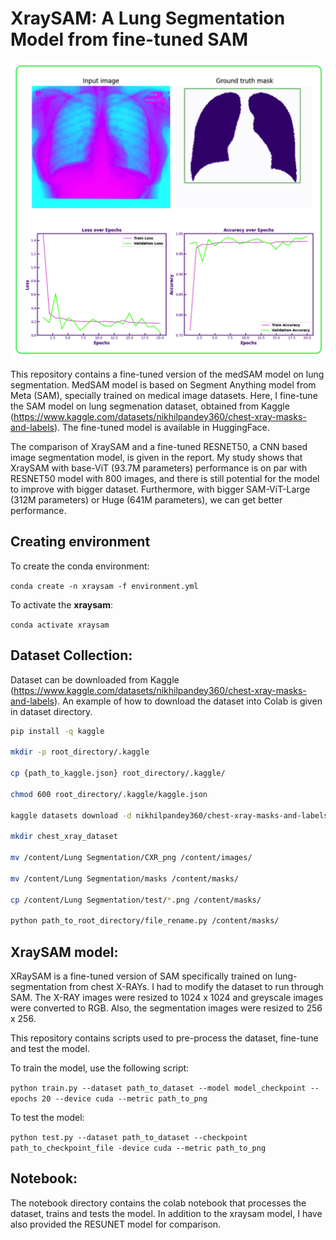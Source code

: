 # XraySAM: A Lung Segmentation Model from fine-tuned SAM

![Alt text](./xraysam_model.png)

This repository contains a fine-tuned version of the medSAM model on lung segmentation. MedSAM model is based on Segment Anything model from Meta (SAM), specially trained on medical image datasets. Here, I fine-tune the SAM model on lung segmenation dataset, obtained from Kaggle (https://www.kaggle.com/datasets/nikhilpandey360/chest-xray-masks-and-labels). The fine-tuned model is available in HuggingFace. 

The comparison of XraySAM and a fine-tuned RESNET50, a CNN based image segmentation model, is given in the report. My study shows that XraySAM with base-ViT (93.7M parameters) performance is on par with RESNET50 model with 800 images, and there is still potential for the model to improve with bigger dataset. Furthermore, with bigger SAM-ViT-Large (312M parameters) or Huge (641M parameters), we can get better performance. 

## Creating environment

To create the conda environment:

`conda create -n xraysam -f environment.yml`

To activate the **xraysam**:

`conda activate xraysam`

## Dataset Collection:

Dataset can be downloaded from Kaggle (https://www.kaggle.com/datasets/nikhilpandey360/chest-xray-masks-and-labels). An example of how to download the dataset into Colab is given in dataset directory. 

```bash
pip install -q kaggle

mkdir -p root_directory/.kaggle

cp {path_to_kaggle.json} root_directory/.kaggle/

chmod 600 root_directory/.kaggle/kaggle.json

kaggle datasets download -d nikhilpandey360/chest-xray-masks-and-labels

mkdir chest_xray_dataset

mv /content/Lung Segmentation/CXR_png /content/images/

mv /content/Lung Segmentation/masks /content/masks/

cp /content/Lung Segmentation/test/*.png /content/masks/

python path_to_root_directory/file_rename.py /content/masks/

```

## XraySAM model:

XRaySAM is a fine-tuned version of SAM specifically trained on lung-segmentation from chest X-RAYs. I had to modify the dataset to run through SAM. The X-RAY images were resized to 1024 x 1024 and greyscale images were converted to RGB. Also, the segmentation images were resized to 256 x 256. 

This repository contains scripts used to pre-process the dataset, fine-tune and test the model. 

To train the model, use the following script:

`python train.py --dataset path_to_dataset --model model_checkpoint --epochs 20 --device cuda --metric path_to_png`

To test the model:

`python test.py --dataset path_to_dataset --checkpoint path_to_checkpoint_file -device cuda --metric path_to_png`

## Notebook:

The notebook directory contains the colab notebook that processes the dataset, trains and tests the model. In addition to the xraysam model, I have also provided the RESUNET model for comparison.

